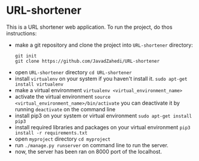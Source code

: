 # URL-shortener
This is a URL shortener web application. To run the project, do thos instructions:
- make a git repository and clone the project into `URL-shortener` directory:
  ```
  git init
  git clone https://github.com/JavadZahedi/URL-shortener
  ```
- open `URL-shortener` directory
  `cd URL-shortener`
- install `virtualenv` on your system if you haven't install it.
  `sudo apt-get install virtualenv`
- make a virtual environment
  `virtualenv <virtual_environment_name>`
- activate the virtual environment
  `source <virtual_environment_name>/bin/activate`
  you can deactivate it by running `deactivate` on the command line
- install pip3 on your system or virtual environment
  `sudo apt-get install pip3`
- install required libraries and packages on your virtual environment
  `pip3 install -r requirements.txt`
- open `myproject` directory
  `cd myproject`
- run `./manage.py runserver` on command line to run the server.
- now, the server has been ran on 8000 port of the localhost.
